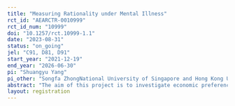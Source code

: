 ```yaml
---
title: "Measuring Rationality under Mental Illness"
rct_id: "AEARCTR-0010999"
rct_id_num: "10999"
doi: "10.1257/rct.10999-1.1"
date: "2023-08-31"
status: "on_going"
jel: "C91, D81, D91"
start_year: "2021-12-19"
end_year: "2026-06-30"
pi: "Shuangyu Yang"
pi_other: "Songfa ZhongNational University of Singapore and Hong Kong University of Science and Technology; Qiang ShenShanghai International Studies University"
abstract: "The aim of this project is to investigate economic preferences and rationality among individuals diagnosed with psychiatric disorders. We will use two widely recognized experimental paradigms in the literature, namely social decision-making (eg., Fisman et al., 2007) and risk decision-making tasks (eg., Choi et al., 2007), to evaluate the decision-making abilities of psychiatric patients. The study will recruit individuals diagnosed with several common types of psychiatric disorders according to ICD-10 diagnostic criteria, along with demographically-matched normal controls. By taking an interdisciplinary approach, we hope to identify potential decision deficits among the patients, as well as commonalities and differences among individuals diagnosed with different types of psychiatric disorders, shedding light on the underlying mechanisms of psychiatric diseases. Ultimately, this research will not only advance our understanding of mental disorders but also provide new insights into the heterogeneity of economic preferences and rationality among human behaviors. The experiment will be conducted only if we obtain consent from the patient (consent from the patient's family is required for those without full capacity). The data will be collected from clinical inpatients and outpatients."
layout: registration
---
```


